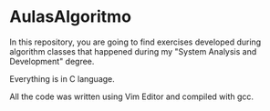 # AulasAlgoritmo

In this repository, you are going to find exercises developed during algorithm classes that happened during my "System Analysis and Development" degree.

Everything is in C language.

All the code was written using Vim Editor and compiled with gcc.
